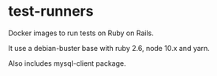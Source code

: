 # test-runners

Docker images to run tests on Ruby on Rails.

It use a debian-buster base with ruby 2.6, node 10.x and yarn.

Also includes mysql-client package.
